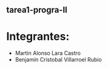## tarea1-progra-II
# Integrantes:
- Martin Alonso Lara Castro
- Benjamín Cristobal Villarroel Rubio
